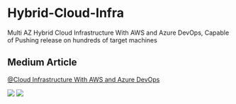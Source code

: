 # Hybrid-Cloud-Infra
Multi AZ Hybrid Cloud Infrastructure With AWS and Azure DevOps, Capable of Pushing release on hundreds of target machines

## Medium Article
[@Cloud Infrastructure With AWS and Azure DevOps](https://medium.com/@basit-raza/designing-multi-az-hybrid-cloud-infrastructure-with-aws-and-azure-supporting-azure-pipeline-d04beae4ed7c)

![](https://i.ibb.co/Swwqphk/screencapture-medium-basit-raza-designing-multi-az-hybrid-cloud-infrastructure-with-aws-and-azure-su.png)
![](https://i.ibb.co/Rj81cMP/screencapture-medium-basit-raza-designing-multi-az-hybrid-cloud-infrastructure-with-aws-and-azure-su.png)
